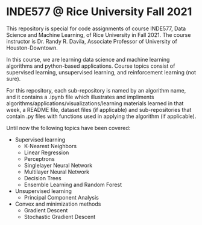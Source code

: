 # INDE577 @ Rice University Fall 2021

This repository is special for code assignments of course INDE577, Data Science and Machine Learning, of Rice University in Fall 2021. The course instructor is Dr. Randy R. Davila, Associate Professor of University of Houston-Downtown.

In this course, we are learning data science and machine learning algorithms and python-based applications. Course topics consist of supervised learning, unsupervised learning, and reinforcement learning (not sure).

For this repository, each sub-repository is named by an algorithm name, and it contains a .ipynb file which illustrates and impliments algorithms/applications/visualizations/learning materials learned in that week, a README file, dataset files (if applicable) and sub-repositories that contain .py files with functions used in applying the algorithm (if applicable).

Until now the following topics have been covered:

* Supervised learning
  * K-Nearest Neighbors
  * Linear Regression
  * Perceptrons
  * Singlelayer Neural Network
  * Multilayer Neural Network
  * Decision Trees
  * Ensemble Learning and Random Forest
* Unsupervised learning
  * Principal Component Analysis
* Convex and minimization methods
  * Gradient Descent
  * Stochastic Gradient Descent






